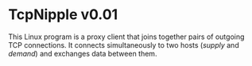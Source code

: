 # TcpNipple v0.01
This Linux program is a proxy client that joins together pairs of outgoing TCP
connections. It connects simultaneously to two hosts (_supply_ and _demand_) and
exchanges data between them.
